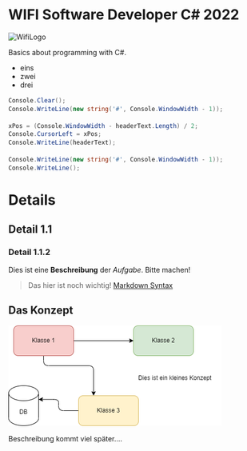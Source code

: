 
# WIFI Software Developer C# 2022

![WifiLogo](/doc/wifi_campus.PNG)

Basics about programming with C#. 

- eins
- zwei
- drei

```csharp 
Console.Clear();
Console.WriteLine(new string('#', Console.WindowWidth - 1));

xPos = (Console.WindowWidth - headerText.Length) / 2;
Console.CursorLeft = xPos;
Console.WriteLine(headerText);

Console.WriteLine(new string('#', Console.WindowWidth - 1));
Console.WriteLine();
```

# Details
## Detail 1.1
### Detail 1.1.2

Dies ist eine **Beschreibung** der _Aufgabe_. Bitte machen!

> Das hier ist noch wichtig!
 [Markdown Syntax](https://www.markdownguide.org/basic-syntax/)
 
 ## Das Konzept

![Konzept](/images/konzept.drawio.png)

Beschreibung kommt viel später....